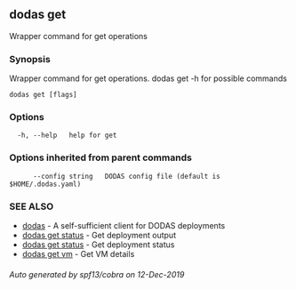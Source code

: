 ## dodas get

Wrapper command for get operations

### Synopsis

Wrapper command for get operations.
dodas get -h for possible commands

```
dodas get [flags]
```

### Options

```
  -h, --help   help for get
```

### Options inherited from parent commands

```
      --config string   DODAS config file (default is $HOME/.dodas.yaml)
```

### SEE ALSO

* [dodas](dodas.md)	 - A self-sufficient client for DODAS deployments
* [dodas get status](dodas_get_status.md)	 - Get deployment output
* [dodas get status](dodas_get_status.md)	 - Get deployment status
* [dodas get vm](dodas_get_vm.md)	 - Get VM details

###### Auto generated by spf13/cobra on 12-Dec-2019

